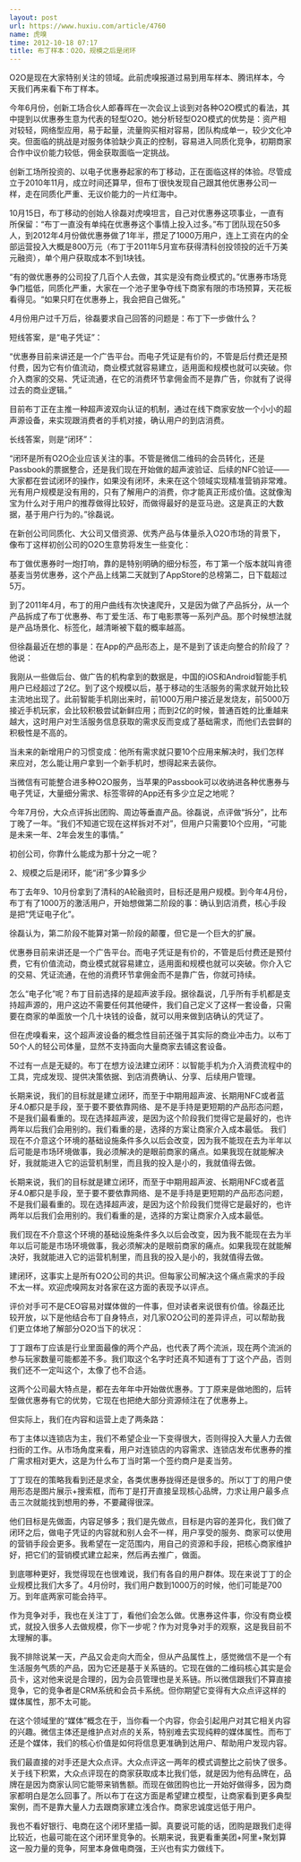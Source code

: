 ```yaml
---
layout: post
url: https://www.huxiu.com/article/4760
name: 虎嗅
time: 2012-10-18 07:17
title: 布丁样本：O2O，规模之后是闭环
---
```

O2O是现在大家特别关注的领域。此前虎嗅报道过易到用车样本、腾讯样本，今天我们再来看下布丁样本。

今年6月份，创新工场合伙人郎春晖在一次会议上谈到对各种O2O模式的看法，其中提到以优惠券生意为代表的轻型O2O。她分析轻型O2O模式的优势是：资产相对较轻，网络型应用，易于起量，流量购买相对容易，团队构成单一，较少文化冲突。但面临的挑战是对服务体验缺少真正的控制，容易进入同质化竞争，初期商家合作中议价能力较低，佣金获取面临一定挑战。

创新工场所投资的、以电子优惠券起家的布丁移动，正在面临这样的体验。尽管成立于2010年11月，成立时间还算早，但布丁很快发现自己跟其他优惠券公司一样，走在同质化严重、无议价能力的一片红海中。

10月15日，布丁移动的创始人徐磊对虎嗅坦言，自己对优惠券这项事业，一直有所保留：“布丁一直没有单纯在优惠券这个事情上投入过多。”布丁团队现在50多人，到2012年4月份做优惠券做了1年半，攒足了1000万用户，连上工资在内的全部运营投入大概是800万元（布丁于2011年5月宣布获得清科创投领投的近千万美元融资），单个用户获取成本不到1块钱。

“有的做优惠券的公司投了几百个人去做，其实是没有商业模式的。”优惠券市场竞争门槛低，同质化严重，大家在一个池子里争夺线下商家有限的市场预算，天花板看得见。“如果只盯在优惠券上，我会把自己做死。”

4月份用户过千万后，徐磊要求自己回答的问题是：布丁下一步做什么？

短线答案，是“电子凭证”：

“优惠券目前来讲还是一个广告平台。而电子凭证是有价的，不管是后付费还是预付费，因为它有价值流动，商业模式就容易建立，适用面和规模也就可以突破。你介入商家的交易、凭证流通，在它的消费环节拿佣金而不是靠广告，你就有了说得过去的商业逻辑。”

目前布丁正在主推一种超声波双向认证的机制，通过在线下商家安放一个小小的超声源设备，来实现跟消费者的手机对接，确认用户的到店消费。

长线答案，则是“闭环”：

“闭环是所有O2O企业应该关注的事。不管是微信二维码的会员转化，还是Passbook的票据整合，还是我们现在开始做的超声波验证、后续的NFC验证——大家都在尝试闭环的操作，如果没有闭环，未来在这个领域实现精准营销非常难。光有用户规模是没有用的，只有了解用户的消费，你才能真正形成价值。这就像淘宝为什么对于用户的推荐做得比较好，而做得最好的是亚马逊。这是真正的大数据，基于用户行为的。”徐磊说。

在新创公司同质化、大公司又借资源、优秀产品与体量杀入O2O市场的背景下，像布丁这样初创公司的O2O生意势将发生一些变化：

布丁做优惠券时一炮打响，靠的是特别明确的细分标签，布丁第一个版本就叫肯德基麦当劳优惠券，这个产品上线第二天就到了AppStore的总榜第二，日下载超过5万。

到了2011年4月，布丁的用户曲线有次快速爬升，又是因为做了产品拆分，从一个产品拆成了布丁优惠券、布丁爱生活、布丁电影票等一系列产品。那个时候想法就是产品场景化、标签化，越清晰被下载的概率越高。

但徐磊最近在想的事是：在App的产品形态上，是不是到了该走向整合的阶段了？他说：

我刚从一些做后台、做广告的机构拿到的数据是，中国的iOS和Android智能手机用户已经超过了2亿。到了这个规模以后，基于移动的生活服务的需求就开始比较主流地出现了。此前智能手机刚出来时，前1000万用户接近是发烧友，前5000万接近手机玩家，会比较积极尝试新鲜应用；而到2亿的时候，普通百姓的比重越来越大，这时用户对生活服务信息获取的需求反而变成了基础需求，而他们去尝鲜的积极性是不高的。

当未来的新增用户的习惯变成：他所有需求就只要10个应用来解决时，我们怎样来应对，怎么能让用户拿到一个新手机时，想得起来去装你。

当微信有可能整合进多种O2O服务，当苹果的Passbook可以收纳进各种优惠券与电子凭证，大量细分需求、标签零碎的App还有多少立足之地呢？

今年7月份，大众点评拆出团购、周边等垂直产品。徐磊说，点评做“拆分”，比布丁晚了一年。“我们不知道它现在这样拆对不对”，但用户只需要10个应用，“可能是未来一年、2年会发生的事情。”

初创公司，你靠什么能成为那十分之一呢？

2、规模之后是闭环，能“闭”多少算多少

布丁去年9、10月份拿到了清科的A轮融资时，目标还是用户规模。到今年4月份，布丁有了1000万的激活用户，开始想做第二阶段的事：确认到店消费，核心手段是把“凭证电子化”。

徐磊认为，第二阶段不能算对第一阶段的颠覆，但它是一个巨大的扩展。

优惠券目前来讲还是一个广告平台。而电子凭证是有价的，不管是后付费还是预付费，它有价值流动，商业模式就容易建立，适用面和规模也就可以突破。你介入它的交易、凭证流通，在他的消费环节拿佣金而不是靠广告，你就可持续。

怎么“电子化”呢？布丁目前选择的是超声波手段。据徐磊说，几乎所有手机都是支持超声源的，用户这边不需要任何其他硬件，我们自己定义了这样一套设备，只需要在商家的单面放一个几十块钱的设备，就可以用来做到店确认的凭证了。

但在虎嗅看来，这个超声波设备的概念性目前还强于其实际的商业冲击力。以布丁50个人的轻公司体量，显然不支持面向大量商家去铺这套设备。

不过有一点是无疑的。布丁在想方设法建立闭环：以智能手机为介入消费流程中的工具，完成发现、提供决策依据、到店消费确认、分享、后续用户管理。

长期来说，我们的目标就是建立闭环，而至于中期用超声波、长期用NFC或者蓝牙4.0都只是手段，至于要不要依靠网络、是不是手持是更短期的产品形态问题，不是我们最看重的。现在选择超声波，是因为这个阶段我们觉得它是最好的，也许两年以后我们会用别的。我们看重的是，选择的方案让商家介入成本最低。 我们现在不介意这个环境的基础设施条件多久以后会改变，因为我不能现在去为半年以后可能是市场环境做事，我必须解决的是眼前商家的痛点。如果我现在就能解决好，我就能进入它的运营机制里，而且我的投入是小的，我就值得去做。

长期来说，我们的目标就是建立闭环，而至于中期用超声波、长期用NFC或者蓝牙4.0都只是手段，至于要不要依靠网络、是不是手持是更短期的产品形态问题，不是我们最看重的。现在选择超声波，是因为这个阶段我们觉得它是最好的，也许两年以后我们会用别的。我们看重的是，选择的方案让商家介入成本最低。

我们现在不介意这个环境的基础设施条件多久以后会改变，因为我不能现在去为半年以后可能是市场环境做事，我必须解决的是眼前商家的痛点。如果我现在就能解决好，我就能进入它的运营机制里，而且我的投入是小的，我就值得去做。

建闭环，这事实上是所有O2O公司的共识。但每家公司解决这个痛点需求的手段不太一样。欢迎虎嗅网友对各家在这方面的表现予以评点。

评价对手可不是CEO容易对媒体做的一件事，但对读者来说很有价值。徐磊还比较开放，以下是他结合布丁自身特点，对几家O2O公司的差异评点，可以帮助我们更立体地了解部分O2O当下的状况：

丁丁跟布丁应该是行业里面最像的两个产品，也代表了两个流派，现在两个流派的参与玩家数量可能都差不多。我们取这个名字时还真不知道有丁丁这个产品，否则我们还不一定叫这个，太像了也不合适。

这两个公司最大特点是，都在去年年中开始做优惠券。丁丁原来是做地图的，后转型做优惠券有它的优势，它现在也把绝大部分资源倾注在了优惠券上。

但实际上，我们在内容和运营上走了两条路：

布丁主体以连锁店为主，我们不希望企业一下变得很大，否则得投入大量人力去做扫街的工作。从市场角度来看，用户对连锁店的内容需求、连锁店发布优惠券的推广需求相对更大，这是为什么布丁当时第一个签约商户是麦当劳。

丁丁现在的策略我看到还是求全，各类优惠券拢得还是很多的。所以丁丁的用户使用形态是图片展示+搜索框，而布丁是打开直接呈现核心品牌，力求让用户最多点击三次就能找到想用的券，不要藏得很深。

他们目标是先做面，内容足够多；我们是先做点，目标是内容的差异化，我们做了闭环之后，做电子凭证的内容就和别人会不一样，用户享受的服务、商家可以使用的营销手段会更多。我希望在一定范围内，用自己的资源和手段，把核心商家维护好，把它们的营销模式建立起来，然后再去推广，做面。

到底哪种更好，我觉得现在也很难说，我们有各自的用户群体。现在来说丁丁的企业规模比我们大多了。4月份时，我们用户数到1000万的时候，他们可能是700万。到年底两家可能会持平。

作为竞争对手，我也在关注丁丁，看他们会怎么做。优惠券这件事，你没有商业模式，就投入很多人去做规模，你下一步呢？作为对竞争对手的观察，这是我目前不太理解的事。

我不排除说某一天，产品又会走向大而全，但从产品属性上，感觉微信不是一个有生活服务气质的产品，因为它还是基于关系链的。它现在做的二维码核心其实是会员卡，这对他来说是合理的，因为会员管理也是关系链。所以微信跟我们不算直接竞争，它的竞争者是CRM系统和会员卡系统。但你期望它变得有大众点评这样的媒体属性，那不太可能。

在这个领域里的“媒体”概念在于，当你看一个内容，你会引起用户对其它相关内容的兴趣。微信主体还是维护点对点的关系，特别难去实现纯粹的媒体属性。而布丁还是个媒体，我们的核心价值是如何将信息更准确到达用户、帮助用户发现内容。

我们最直接的对手还是大众点评。大众点评这一两年的模式调整比之前快了很多。关于线下积累，大众点评现在的商家获取成本比我们低，就是因为他有品牌在，品牌在是因为商家认同它能带来销售额。而现在做团购也比一开始好做得多，因为商家都明白是怎么回事了。所以布丁在这方面是希望建立模型，让商家看到更多典型案例，而不是靠大量人力去跟商家建立浅合作。商家忠诚度远低于用户。

我也不看好银行、电商在这个闭环里插一脚。真要说可能的话，团购是跟我们走得比较近，也最可能在这个闭环里竞争的。长期来说，我更看重美团+阿里+聚划算这一股力量的竞争，阿里本身做电商强，王兴也有实力做线下。

